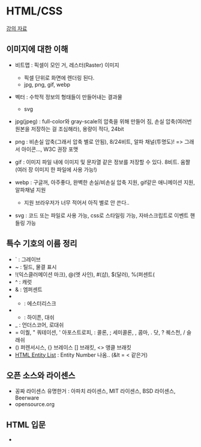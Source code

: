 # HTML/CSS

[강의 자료](https://heropy.blog/2019/04/24/html-css-starter/)

## 이미지에 대한 이해
- 비트맵 : 픽셀이 모인 거, 레스터(Raster) 이미지
  - 픽셀 단위로 화면에 렌더링 된다.
  - jpg, png, gif, webp
- 벡터 : 수학적 정보의 형태들이 만들어내는 결과물
  - svg
  
- jpg(jpeg) : full-color와 gray-scale의 압축을 위해 만들어 짐, 손실 압축(여러번 원본을 저장하는 걸 조심해라), 용량이 적다, 24bit
- png : 비손실 압축(그래서 압축 별로 안됨), 8/24비트, 알파 채널(투명도)! => 그래서 아이콘..., W3C 권장 포맷
- gif : 이미지 파일 내에 이미지 및 문자열 같은 정보를 저장할 수 있다. 8비트. 움짤(여러 장 이미지 한 파일에 사용 가능!)
- webp : 구글꺼, 아주좋다, 완벽한 손실/비손실 압축 지원, gif같은 애니메이션 지원, 알파채널 지원
  - 지원 브라우저가 너무 적어서 아직 별로 안 쓴다..
  

- svg : 코드 또는 파일로 사용 가능, css로 스타일링 가능, 자바스크립트로 이벤트 핸들링 가능


## 특수 기호의 이름 정리

- ` : 그레이브
- ~ : 틸드, 물결 표시
- !(익스클러메이션 마크), @(엣 사인), #(샵), $(달러), %(퍼센트(
- ^ : 캐럿
- & : 엠퍼센트
- * : 에스터리스크
- - : 하이픈, 대쉬
- _ : 언더스코어, 로대쉬
- = 이퀄, " 쿼테이션, ' 아포스트로피, : 콜론, ; 세미콜론, , 콤마, . 닷, ? 퀘스천, / 슬래쉬
- () 퍼렌서시스, {} 브레이스 [] 브래킷, <> 앵클 브래킷
- [HTML Entity List](https://www.freeformatter.com/html-entities.html) : Entity Number 나옴.. (&lt = < 같은거)

## 오픈 소스와 라이센스
- 꽁짜 라이센스 유명한거 : 아파치 라이센스, MIT 라이센스, BSD 라이센스, Beerware
- opensource.org


## HTML 입문 
- 






